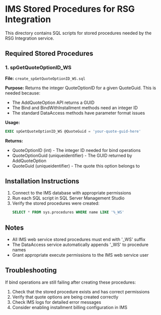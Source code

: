 # IMS Stored Procedures for RSG Integration

This directory contains SQL scripts for stored procedures needed by the RSG Integration service.

## Required Stored Procedures

### 1. spGetQuoteOptionID_WS
**File:** `create_spGetQuoteOptionID_WS.sql`

**Purpose:** Returns the integer QuoteOptionID for a given QuoteGuid. This is needed because:
- The AddQuoteOption API returns a GUID
- The Bind and BindWithInstallment methods need an integer ID
- The standard DataAccess methods have parameter format issues

**Usage:**
```sql
EXEC spGetQuoteOptionID_WS @QuoteGuid = 'your-quote-guid-here'
```

**Returns:**
- QuoteOptionID (int) - The integer ID needed for bind operations
- QuoteOptionGuid (uniqueidentifier) - The GUID returned by AddQuoteOption
- QuoteGuid (uniqueidentifier) - The quote this option belongs to

## Installation Instructions

1. Connect to the IMS database with appropriate permissions
2. Run each SQL script in SQL Server Management Studio
3. Verify the stored procedures were created:
   ```sql
   SELECT * FROM sys.procedures WHERE name LIKE '%_WS'
   ```

## Notes

- All IMS web service stored procedures must end with '_WS' suffix
- The DataAccess service automatically appends '_WS' to procedure names
- Grant appropriate execute permissions to the IMS web service user

## Troubleshooting

If bind operations are still failing after creating these procedures:
1. Check that the stored procedure exists and has correct permissions
2. Verify that quote options are being created correctly
3. Check IMS logs for detailed error messages
4. Consider enabling installment billing configuration in IMS